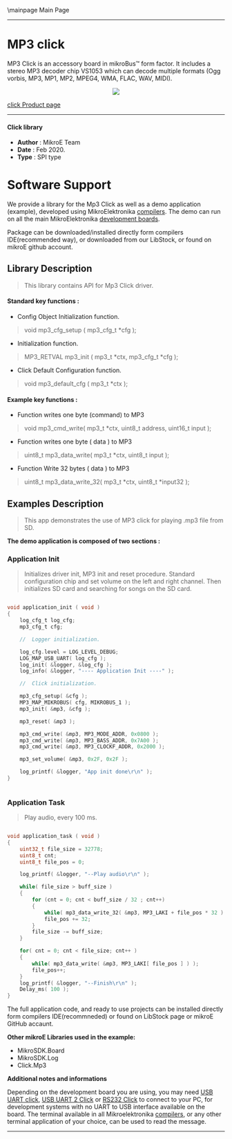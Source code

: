 \mainpage Main Page
 
---
# MP3 click

MP3 Click is an accessory board in mikroBus™ form factor. It includes a stereo MP3 decoder chip VS1053 which can decode multiple formats (Ogg vorbis, MP3, MP1, MP2, MPEG4, WMA, FLAC, WAV, MIDI).

<p align="center">
  <img src="@{CLICK_IMAGE_LINK}">
</p>

[click Product page](<https://www.mikroe.com/mp3-click> )

---


#### Click library 

- **Author**        : MikroE Team
- **Date**          : Feb 2020.
- **Type**          : SPI type


# Software Support

We provide a library for the Mp3 Click 
as well as a demo application (example), developed using MikroElektronika 
[compilers](https://shop.mikroe.com/compilers). 
The demo can run on all the main MikroElektronika [development boards](https://shop.mikroe.com/development-boards).

Package can be downloaded/installed directly form compilers IDE(recommended way), or downloaded from our LibStock, or found on mikroE github account. 

## Library Description

> This library contains API for Mp3 Click driver.

#### Standard key functions :

- Config Object Initialization function.
> void mp3_cfg_setup ( mp3_cfg_t *cfg ); 
 
- Initialization function.
> MP3_RETVAL mp3_init ( mp3_t *ctx, mp3_cfg_t *cfg );

- Click Default Configuration function.
> void mp3_default_cfg ( mp3_t *ctx );


#### Example key functions :

- Function writes one byte (command) to MP3
> void mp3_cmd_write( mp3_t *ctx, uint8_t address, uint16_t input );
 
- Function writes one byte ( data ) to MP3
> uint8_t mp3_data_write( mp3_t *ctx, uint8_t input );

- Function Write 32 bytes ( data ) to MP3
> uint8_t mp3_data_write_32( mp3_t *ctx, uint8_t *input32 );

## Examples Description

> This app demonstrates the use of MP3 click for playing .mp3 file from SD.

**The demo application is composed of two sections :**

### Application Init 

> Initializes driver init, MP3 init and reset procedure. 
> Standard configuration chip and set volume on the left and right channel.
> Then initializes SD card and searching for songs on the SD card.

```c

void application_init ( void )
{
    log_cfg_t log_cfg;
    mp3_cfg_t cfg;

    //  Logger initialization.

    log_cfg.level = LOG_LEVEL_DEBUG;
    LOG_MAP_USB_UART( log_cfg );
    log_init( &logger, &log_cfg );
    log_info( &logger, "---- Application Init ----" );

    //  Click initialization.

    mp3_cfg_setup( &cfg );
    MP3_MAP_MIKROBUS( cfg, MIKROBUS_1 );
    mp3_init( &mp3, &cfg );

    mp3_reset( &mp3 );

    mp3_cmd_write( &mp3, MP3_MODE_ADDR, 0x0800 );
    mp3_cmd_write( &mp3, MP3_BASS_ADDR, 0x7A00 );
    mp3_cmd_write( &mp3, MP3_CLOCKF_ADDR, 0x2000 );

    mp3_set_volume( &mp3, 0x2F, 0x2F );

    log_printf( &logger, "App init done\r\n" );
}
  
```

### Application Task

> Play audio, every 100 ms.

```c

void application_task ( void )
{
    uint32_t file_size = 32778;
    uint8_t cnt;
    uint8_t file_pos = 0;

    log_printf( &logger, "--Play audio\r\n" );

    while( file_size > buff_size )
    {
        for (cnt = 0; cnt < buff_size / 32 ; cnt++)
        {
            while( mp3_data_write_32( &mp3, MP3_LAKI + file_pos * 32 ) );
            file_pos += 32;
        }
        file_size -= buff_size;
    }

    for( cnt = 0; cnt < file_size; cnt++ )
    {
        while( mp3_data_write( &mp3, MP3_LAKI[ file_pos ] ) );
        file_pos++;
    }
    log_printf( &logger, "--Finish\r\n" );
    Delay_ms( 100 );
}  

```

The full application code, and ready to use projects can be  installed directly form compilers IDE(recommneded) or found on LibStock page or mikroE GitHub accaunt.

**Other mikroE Libraries used in the example:** 

- MikroSDK.Board
- MikroSDK.Log
- Click.Mp3

**Additional notes and informations**

Depending on the development board you are using, you may need 
[USB UART click](https://shop.mikroe.com/usb-uart-click), 
[USB UART 2 Click](https://shop.mikroe.com/usb-uart-2-click) or 
[RS232 Click](https://shop.mikroe.com/rs232-click) to connect to your PC, for 
development systems with no UART to USB interface available on the board. The 
terminal available in all Mikroelektronika 
[compilers](https://shop.mikroe.com/compilers), or any other terminal application 
of your choice, can be used to read the message.



---
